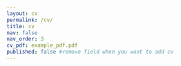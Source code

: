 ```yaml
---
layout: cv
permalink: /cv/
title: cv
nav: false
nav_order: 3
cv_pdf: example_pdf.pdf
published: false #remove field when you want to add cv
---
```

